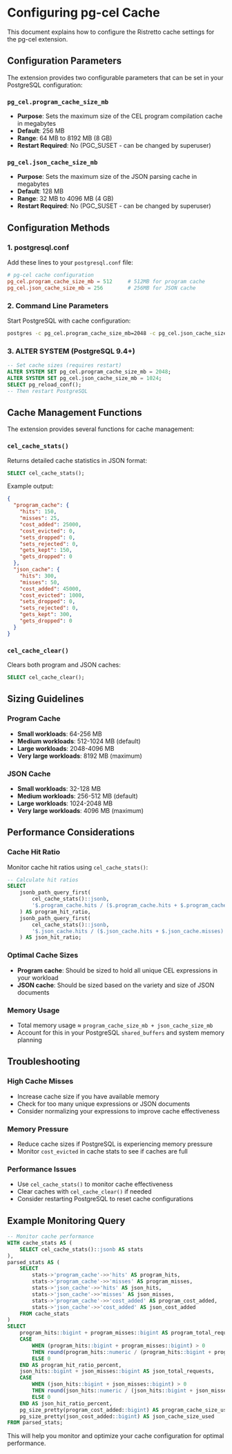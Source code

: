 # Configuring pg-cel Cache

This document explains how to configure the Ristretto cache settings for the pg-cel extension.

## Configuration Parameters

The extension provides two configurable parameters that can be set in your PostgreSQL configuration:

### `pg_cel.program_cache_size_mb`
- **Purpose**: Sets the maximum size of the CEL program compilation cache in megabytes
- **Default**: 256 MB
- **Range**: 64 MB to 8192 MB (8 GB)
- **Restart Required**: No (PGC_SUSET - can be changed by superuser)

### `pg_cel.json_cache_size_mb`
- **Purpose**: Sets the maximum size of the JSON parsing cache in megabytes
- **Default**: 128 MB
- **Range**: 32 MB to 4096 MB (4 GB)
- **Restart Required**: No (PGC_SUSET - can be changed by superuser)

## Configuration Methods

### 1. postgresql.conf

Add these lines to your `postgresql.conf` file:

```conf
# pg-cel cache configuration
pg_cel.program_cache_size_mb = 512     # 512MB for program cache
pg_cel.json_cache_size_mb = 256        # 256MB for JSON cache
```

### 2. Command Line Parameters

Start PostgreSQL with cache configuration:

```bash
postgres -c pg_cel.program_cache_size_mb=2048 -c pg_cel.json_cache_size_mb=1024
```

### 3. ALTER SYSTEM (PostgreSQL 9.4+)

```sql
-- Set cache sizes (requires restart)
ALTER SYSTEM SET pg_cel.program_cache_size_mb = 2048;
ALTER SYSTEM SET pg_cel.json_cache_size_mb = 1024;
SELECT pg_reload_conf();
-- Then restart PostgreSQL
```

## Cache Management Functions

The extension provides several functions for cache management:

### `cel_cache_stats()`
Returns detailed cache statistics in JSON format:

```sql
SELECT cel_cache_stats();
```

Example output:
```json
{
  "program_cache": {
    "hits": 150,
    "misses": 25,
    "cost_added": 25000,
    "cost_evicted": 0,
    "sets_dropped": 0,
    "sets_rejected": 0,
    "gets_kept": 150,
    "gets_dropped": 0
  },
  "json_cache": {
    "hits": 300,
    "misses": 50,
    "cost_added": 45000,
    "cost_evicted": 1000,
    "sets_dropped": 0,
    "sets_rejected": 0,
    "gets_kept": 300,
    "gets_dropped": 0
  }
}
```

### `cel_cache_clear()`
Clears both program and JSON caches:

```sql
SELECT cel_cache_clear();
```

## Sizing Guidelines

### Program Cache
- **Small workloads**: 64-256 MB
- **Medium workloads**: 512-1024 MB (default)
- **Large workloads**: 2048-4096 MB
- **Very large workloads**: 8192 MB (maximum)

### JSON Cache
- **Small workloads**: 32-128 MB
- **Medium workloads**: 256-512 MB (default)
- **Large workloads**: 1024-2048 MB
- **Very large workloads**: 4096 MB (maximum)

## Performance Considerations

### Cache Hit Ratio
Monitor cache hit ratios using `cel_cache_stats()`:

```sql
-- Calculate hit ratios
SELECT 
    jsonb_path_query_first(
        cel_cache_stats()::jsonb, 
        '$.program_cache.hits / ($.program_cache.hits + $.program_cache.misses)'
    ) AS program_hit_ratio,
    jsonb_path_query_first(
        cel_cache_stats()::jsonb, 
        '$.json_cache.hits / ($.json_cache.hits + $.json_cache.misses)'
    ) AS json_hit_ratio;
```

### Optimal Cache Sizes
- **Program cache**: Should be sized to hold all unique CEL expressions in your workload
- **JSON cache**: Should be sized based on the variety and size of JSON documents

### Memory Usage
- Total memory usage ≈ `program_cache_size_mb + json_cache_size_mb`
- Account for this in your PostgreSQL `shared_buffers` and system memory planning

## Troubleshooting

### High Cache Misses
- Increase cache size if you have available memory
- Check for too many unique expressions or JSON documents
- Consider normalizing your expressions to improve cache effectiveness

### Memory Pressure
- Reduce cache sizes if PostgreSQL is experiencing memory pressure
- Monitor `cost_evicted` in cache stats to see if caches are full

### Performance Issues
- Use `cel_cache_stats()` to monitor cache effectiveness
- Clear caches with `cel_cache_clear()` if needed
- Consider restarting PostgreSQL to reset cache configurations

## Example Monitoring Query

```sql
-- Monitor cache performance
WITH cache_stats AS (
    SELECT cel_cache_stats()::jsonb AS stats
),
parsed_stats AS (
    SELECT 
        stats->'program_cache'->>'hits' AS program_hits,
        stats->'program_cache'->>'misses' AS program_misses,
        stats->'json_cache'->>'hits' AS json_hits,
        stats->'json_cache'->>'misses' AS json_misses,
        stats->'program_cache'->>'cost_added' AS program_cost_added,
        stats->'json_cache'->>'cost_added' AS json_cost_added
    FROM cache_stats
)
SELECT 
    program_hits::bigint + program_misses::bigint AS program_total_requests,
    CASE 
        WHEN (program_hits::bigint + program_misses::bigint) > 0 
        THEN round(program_hits::numeric / (program_hits::bigint + program_misses::bigint) * 100, 2)
        ELSE 0 
    END AS program_hit_ratio_percent,
    json_hits::bigint + json_misses::bigint AS json_total_requests,
    CASE 
        WHEN (json_hits::bigint + json_misses::bigint) > 0 
        THEN round(json_hits::numeric / (json_hits::bigint + json_misses::bigint) * 100, 2)
        ELSE 0 
    END AS json_hit_ratio_percent,
    pg_size_pretty(program_cost_added::bigint) AS program_cache_size_used,
    pg_size_pretty(json_cost_added::bigint) AS json_cache_size_used
FROM parsed_stats;
```

This will help you monitor and optimize your cache configuration for optimal performance.
